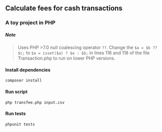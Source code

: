 ## Calculate fees for cash transactions

### A toy project in PHP

##### Note
> Uses PHP >7.0 null coalescing operator `??`.
> Change the `$a = $b ?? $c;` to `$a = isset($a) ? $a : $b;`
> in lines 116 and 118 of the file Transaction.php to run on lower PHP versions.

#### Install dependencies
```
composer install
```
#### Run script
```
php transfee.php input.csv
```
#### Run tests
```
phpunit tests
```
